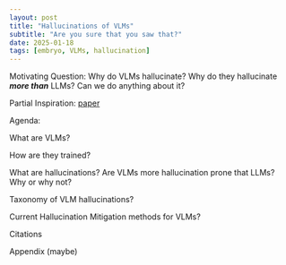 ```yaml
---
layout: post
title: "Hallucinations of VLMs"
subtitle: "Are you sure that you saw that?"
date: 2025-01-18
tags: [embryo, VLMs, hallucination]
---
```


Motivating Question: Why do VLMs hallucinate? Why do they hallucinate **_more than_** LLMs? Can we do anything about it?

Partial Inspiration: [paper](ttps://lilianweng.github.io/posts/2024-07-07-hallucination/)

Agenda:

What are VLMs?

How are they trained?

What are hallucinations? Are VLMs more hallucination prone that LLMs? Why or why not?

Taxonomy of VLM hallucinations?

Current Hallucination Mitigation methods for VLMs?

Citations

Appendix (maybe)
